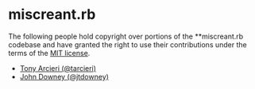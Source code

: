 # miscreant.rb

The following people hold copyright over portions of the **miscreant.rb codebase
and have granted the right to use their contributions under the terms of the
[MIT license](https://github.com/miscreant/miscreant.rb/blob/develop/LICENSE.txt).

* [Tony Arcieri (@tarcieri)](https://github.com/tarcieri)
* [John Downey (@jtdowney)](https://github.com/jtdowney)
